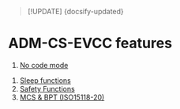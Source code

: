 > [!UPDATE] {docsify-updated}
# ADM-CS-EVCC features

1. [No code mode](charge-controllers/evcc_no_code_mode.md)
<!-- 1m [Temperature control](charge-controllers/evcc_temperature_control.md) -->
1. [Sleep functions](charge-controllers/evcc_sleep.md)
1. [Safety Functions](charge-controllers/evcc_safety_functions.md)
1. [MCS & BPT (ISO15118-20)](charge-controllers/evcc_bidirectional.md)
